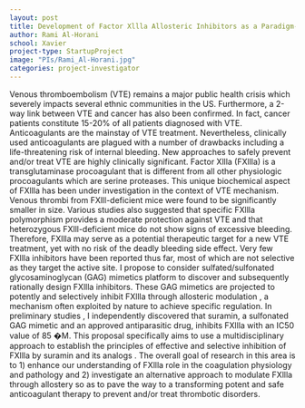 ```yaml
---
layout: post
title: Development of Factor Xllla Allosteric Inhibitors as a Paradigm-Shifting Treatment for Venous Thromboembolism
author: Rami Al-Horani
school: Xavier
project-type: StartupProject
image: "PIs/Rami_Al-Horani.jpg"
categories: project-investigator
---
```


<p>Venous thromboembolism (VTE) remains a major public health crisis which severely impacts several ethnic communities in the US. Furthermore, a 2-way link between VTE and cancer has also been confirmed. In fact, cancer patients constitute 15-20% of all patients diagnosed with VTE. Anticoagulants are the mainstay of VTE treatment. Nevertheless, clinically used anticoagulants are plagued with a number of drawbacks including a life-threatening risk of internal bleeding. New approaches to safely prevent and/or treat VTE are highly clinically significant. Factor Xllla (FXllla) is a transglutaminase procoagulant that is different from all other physiologic procoagulants which are serine proteases. This unique biochemical aspect of FXllla has been under investigation in the context of VTE mechanism. Venous thrombi from FXlll-deficient mice were found to be significantly smaller in size. Various studies also suggested that specific FXllla polymorphism provides a moderate protection against VTE and that heterozygous FXlll-deficient mice do not show signs of excessive bleeding. Therefore, FXllla may serve as a potential therapeutic target for a new VTE treatment, yet with no risk of the deadly bleeding side effect. Very few FXllla inhibitors have been reported thus far, most of which are not selective as they target the active site. I propose to consider sulfated/sulfonated glycosaminoglycan (GAG) mimetics platform to discover and subsequently rationally design FXllla inhibitors. These GAG mimetics are projected to potently and selectively inhibit FXllla through allosteric modulation , a mechanism often exploited by nature to achieve specific regulation. In preliminary studies , I independently discovered that suramin, a sulfonated GAG mimetic and an approved antiparasitic drug, inhibits FXllla with an IC50 value of 85 �M. This proposal specifically aims to use a multidisciplinary approach to establish the principles of effective and selective inhibition of FXllla by suramin and its analogs . The overall goal of research in this area is to 1) enhance our understanding of FXllla role in the coagulation physiology and pathology and 2) investigate an alternative approach to modulate FXllla through allostery so as to pave the way to a transforming potent and safe anticoagulant therapy to prevent and/or treat thrombotic disorders.
  </p>
